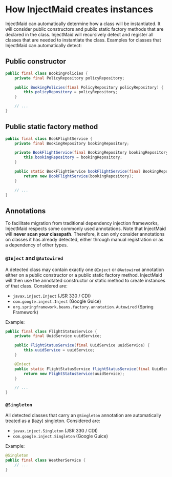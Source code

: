 # How InjectMaid creates instances

InjectMaid can automatically determine how a class will be instantiated.
It will consider public constructors and public static factory methods that are
declared in the class. InjectMaid will recursively detect and register all
classes that are needed to instantiate the class.
Examples for classes that InjectMaid can automatically detect:
 
## Public constructor
<!---[CodeSnippet](publicConstructor)-->
```java
public final class BookingPolicies {
    private final PolicyRepository policyRepository;

    public BookingPolicies(final PolicyRepository policyRepository) {
        this.policyRepository = policyRepository;
    }

    // ...
}
```

## Public static factory method
<!---[CodeSnippet](staticFactory)-->
```java
public final class BookFlightService {
    private final BookingRepository bookingRepository;

    private BookFlightService(final BookingRepository bookingRepository) {
        this.bookingRepository = bookingRepository;
    }

    public static BookFlightService bookFlightService(final BookingRepository bookingRepository) {
        return new BookFlightService(bookingRepository);
    }

    // ...
}
```

## Annotations
To facilitate migration from traditional dependency injection frameworks, InjectMaid respects some commonly
used annotations. Note that InjectMaid will **never scan your classpath**. Therefore, it can only consider annotations
on classes it has already detected, either through manual registration or as a dependency of other types.

### `@Inject` and `@Autowired`
A detected class may contain exactly one `@Inject` or `@Autowired` annotation either on a public constructor or a public
static factory method. InjectMaid will then use the annotated constructor or static method to create instances
of that class. Considered are:
- `javax.inject.Inject` (JSR 330 / CDI)
- `com.google.inject.Inject` (Google Guice)
- `org.springframework.beans.factory.annotation.Autowired` (Spring Framework)

Example:
<!---[CodeSnippet](injectAnnotation)-->
```java
public final class FlightStatusService {
    private final UuidService uuidService;

    public FlightStatusService(final UuidService uuidService) {
        this.uuidService = uuidService;
    }

    @Inject
    public static FlightStatusService flightStatusService(final UuidService uuidService) {
        return new FlightStatusService(uuidService);
    }

    // ...
}
```

### `@Singleton`
All detected classes that carry an `@Singleton` annotation are automatically treated as
a (lazy) singleton. Considered are:
- `javax.inject.Singleton` (JSR 330 / CDI)
- `com.google.inject.Singleton` (Google Guice)

Example:
<!---[CodeSnippet](singletonAnnotation)-->
```java
@Singleton
public final class WeatherService {
    // ...
}
```
